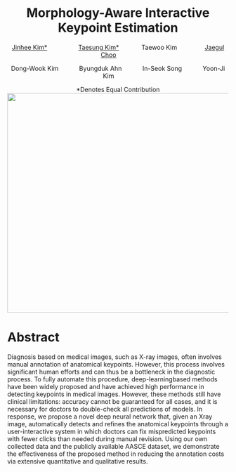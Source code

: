 
<div><h1 align="center">Morphology-Aware Interactive Keypoint Estimation</h3></div>


<div align="center">
<a href="https://sites.google.com/view/jinhee-kim">Jinhee Kim*</a> &nbsp;&nbsp;&nbsp;  &nbsp;&nbsp;&nbsp;&nbsp;&nbsp;&nbsp;
&nbsp;&nbsp;&nbsp;&nbsp;&nbsp;&nbsp;<a href="https://github.com/ts-kim/">Taesung Kim*</a> &nbsp;&nbsp;&nbsp;&nbsp;&nbsp;
&nbsp;&nbsp;&nbsp;&nbsp;&nbsp;&nbsp;Taewoo Kim &nbsp;&nbsp;&nbsp; &nbsp;&nbsp;&nbsp;&nbsp;&nbsp;&nbsp; 
&nbsp;&nbsp;&nbsp;&nbsp;<a href="https://sites.google.com/site/jaegulchoo/">Jaegul Choo</a> &nbsp;&nbsp;&nbsp;  &nbsp;&nbsp;&nbsp;&nbsp;&nbsp;&nbsp; 

  
Dong-Wook Kim &nbsp;&nbsp;&nbsp;  &nbsp;&nbsp;&nbsp;&nbsp;&nbsp;&nbsp; 
Byungduk Ahn &nbsp;&nbsp;&nbsp;  &nbsp;&nbsp;&nbsp;&nbsp;&nbsp;&nbsp; 
In-Seok Song &nbsp;&nbsp;&nbsp;  &nbsp;&nbsp;&nbsp;&nbsp;&nbsp;&nbsp; 
Yoon-Ji Kim &nbsp;&nbsp;&nbsp;  &nbsp;&nbsp;&nbsp;&nbsp;&nbsp;&nbsp; 

</div>

<div align="center">
*Denotes Equal Contribution
</div>

<img src="./figs/video_short.gif" width="1000px" height="500px">


# Abstract

Diagnosis based on medical images, such as X-ray images, often involves manual annotation of anatomical keypoints. However, this process involves significant human efforts and can thus be a bottleneck in the diagnostic process. To fully automate this procedure, deep-learningbased methods have been widely proposed and have achieved high performance in detecting keypoints in medical images. However, these methods still have clinical limitations: accuracy cannot be guaranteed for all cases, and it is necessary for doctors to double-check all predictions of models.
In response, we propose a novel deep neural network that, given an Xray image, automatically detects and refines the anatomical keypoints through a user-interactive system in which doctors can fix mispredicted keypoints with fewer clicks than needed during manual revision. Using our own collected data and the publicly available AASCE dataset, we demonstrate the effectiveness of the proposed method in reducing the annotation costs via extensive quantitative and qualitative results.
